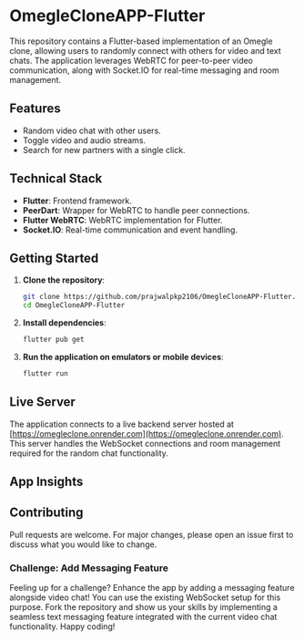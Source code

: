 # OmegleCloneAPP-Flutter

This repository contains a Flutter-based implementation of an Omegle clone, allowing users to randomly connect with others for video and text chats. The application leverages WebRTC for peer-to-peer video communication, along with Socket.IO for real-time messaging and room management.

## Features
- Random video chat with other users.
- Toggle video and audio streams.
- Search for new partners with a single click.

## Technical Stack
- **Flutter**: Frontend framework.
- **PeerDart**: Wrapper for WebRTC to handle peer connections.
- **Flutter WebRTC**: WebRTC implementation for Flutter.
- **Socket.IO**: Real-time communication and event handling.

## Getting Started

1. **Clone the repository**:
    ```bash
    git clone https://github.com/prajwalpkp2106/OmegleCloneAPP-Flutter.git
    cd OmegleCloneAPP-Flutter
    ```

2. **Install dependencies**:
    ```bash
    flutter pub get
    ```

3. **Run the application on emulators or mobile devices**:
    ```bash
    flutter run
    ```

## Live Server
The application connects to a live backend server hosted at [https://omegleclone.onrender.com](https://omegleclone.onrender.com). This server handles the WebSocket connections and room management required for the random chat functionality.

## App Insights

## Contributing
Pull requests are welcome. For major changes, please open an issue first to discuss what you would like to change.

### Challenge: Add Messaging Feature
Feeling up for a challenge? Enhance the app by adding a messaging feature alongside video chat! You can use the existing WebSocket setup for this purpose. Fork the repository and show us your skills by implementing a seamless text messaging feature integrated with the current video chat functionality. Happy coding!
